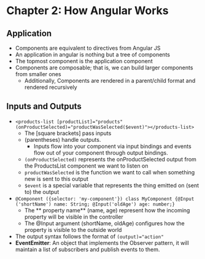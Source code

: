 # Chapter 2: How Angular Works

## Application 

* Components are equivalent to directives from Angular JS
* An application in angular is nothing but a tree of components
* The topmost component is the application component
* Components are composable; that is, we can build larger components from smaller ones
  * Additionally, Components are rendered in a parent/child format and rendered recursively

## Inputs and Outputs

* `<products-list [productList]="products" (onProductSelected)="productWasSelected($event)"></products-list>`
  * The [square brackets] pass inputs 
  * (parentheses) handle outputs.
    * Inputs flow into your component via input bindings and events flow out of your component through output bindings. 
  * `(onProductSelected)` represents the onProductSelected output from the ProductsList component  we want to listen on
  * `productWasSelected` is the function we want to call when something new is sent to this output
  * `$event` is a special variable that represents the thing emitted on (sent to) the output
* `@Component ({selector: 'my-component'}) class MyComponent {@Input ('shortName') name: String; @Input('oldAge') age: number;}`
  * The ** property name** (name, age) represent how the incoming property will be visible in the controller
  * The @Input argument (shortName, oldAge) configures how the property is visible to the 
    outside world
* The output syntax follows the format of `(output)="action"`
* **EventEmitter**: An object that implements the Observer pattern, it will maintain a list of subscribers and publish events to them.